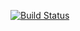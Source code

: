 [![Build Status](http://192.168.1.100:9999/jenkins/job/CHUX/job/CompSci/job/data-structures/job/lists/job/singly-linked-list/badge/icon)](http://192.168.1.100:9999/jenkins/job/CHUX/job/CompSci/job/data-structures/job/lists/job/singly-linked-list/)